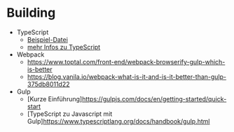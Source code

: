 # Building

- TypeScript
    - [Beispiel-Datei](Typescript_Example.ts)
    - [mehr Infos zu TypeScript](TypeScript_Infos.md)
- Webpack
    - https://www.toptal.com/front-end/webpack-browserify-gulp-which-is-better
    - https://blog.vanila.io/webpack-what-is-it-and-is-it-better-than-gulp-375db8011d22
- Gulp
    - [Kurze Einführung]https://gulpjs.com/docs/en/getting-started/quick-start
    - [TypeScript zu Javascript mit Gulp]https://www.typescriptlang.org/docs/handbook/gulp.html